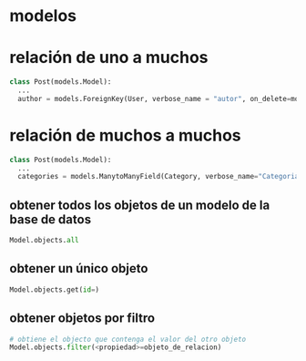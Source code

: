 # modelos

# relación de uno a muchos
```py
class Post(models.Model):
  ...
  author = models.ForeignKey(User, verbose_name = "autor", on_delete=models.CASCADE)
```
# relación de muchos a muchos
```py
class Post(models.Model):
  ...
  categories = models.ManytoManyField(Category, verbose_name="Categorias")
```

## obtener todos los objetos de un modelo de la base de datos
```py
Model.objects.all
```

## obtener un único objeto
```py
Model.objects.get(id=)
```

## obtener objetos por filtro
```py
# obtiene el objecto que contenga el valor del otro objeto
Model.objects.filter(<propiedad>=objeto_de_relacion)
```





